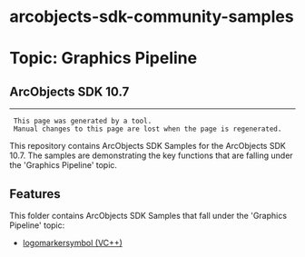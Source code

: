 # arcobjects-sdk-community-samples 
# Topic: Graphics Pipeline
## ArcObjects SDK 10.7  

----------
     This page was generated by a tool.
     Manual changes to this page are lost when the page is regenerated.

This repository contains ArcObjects SDK Samples for the ArcObjects SDK 10.7.  The samples are demonstrating the key functions that are falling under the 'Graphics Pipeline' topic.  


## Features

This folder contains ArcObjects SDK Samples that fall under the 'Graphics Pipeline' topic:

* [logomarkersymbol (VC++)](../../../../tree/master/Vcpp/GraphicsPipeline/logomarkersymbol)  


